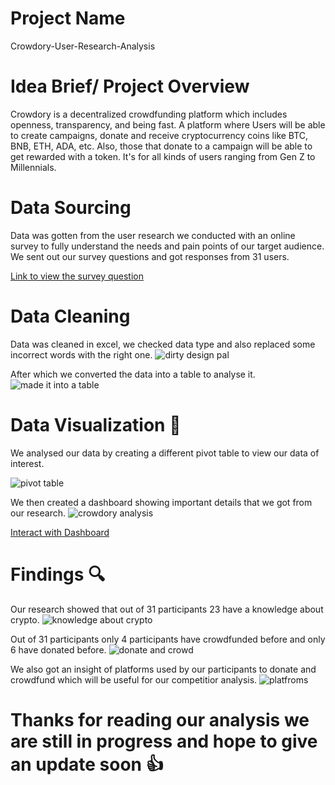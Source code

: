 # Project Name
Crowdory-User-Research-Analysis

# Idea Brief/ Project Overview
Crowdory is a decentralized crowdfunding platform which includes openness, transparency, and being fast. A platform where Users will be able to create campaigns, donate and receive cryptocurrency coins like BTC, BNB, ETH, ADA, etc. Also, those that donate to a campaign will be able to get rewarded with a token. It's for all kinds of users ranging from Gen Z to Millennials.

# Data Sourcing
Data was gotten from the user research we conducted with an online survey to fully understand the needs and pain points of our target audience. We sent out our survey questions and got responses from 31 users.

[Link to view the survey question](https://forms.gle/s4jUsp5DsGg761vE9)

# Data Cleaning
Data was cleaned in excel, we checked data type and also replaced some incorrect words with the right one.
![dirty design pal](https://user-images.githubusercontent.com/105246702/176969012-c998bc7f-5236-415e-a1fa-06f2c49d2885.png)

After which we converted the data into a table to analyse it.
![made it into a table](https://user-images.githubusercontent.com/105246702/176969056-b2d9abae-9083-4229-bac2-c3a64fd7add9.png)
 
# Data Visualization 👀
We analysed our data by creating a different pivot table to view our data of interest.

![pivot table](https://user-images.githubusercontent.com/105246702/176969183-a6141f9d-8e18-4d53-a29b-be4913516134.png)
 
We then created a dashboard showing important details that we got from our research.
![crowdory analysis](https://user-images.githubusercontent.com/105246702/176969305-a971077f-f4cf-47be-8d35-852f932d11dc.png)

[Interact with Dashboard](https://adeyonu-my.sharepoint.com/:x:/g/personal/temyd_adeyonu_onmicrosoft_com/EXK2vlHsiPRBpn_nOUnrJ6YB97lizHFj4McwDqlN4IP3sA?e=sit3WF)

# Findings 🔍
Our research showed that out of 31 participants 23 have a knowledge about crypto.
![knowledge about crypto](https://user-images.githubusercontent.com/105246702/176970279-fd2cf853-d1f9-4e64-aed9-05a17fb3ba55.png) 

Out of 31 participants only 4 participants have crowdfunded before and only 6 have donated before.
![donate and crowd](https://user-images.githubusercontent.com/105246702/176970383-83ee27eb-1f22-4e29-9725-328d5a45832f.png)

We also got an insight of platforms used by our participants to donate and crowdfund  which will be useful for our competitior analysis.
![platfroms](https://user-images.githubusercontent.com/105246702/176970938-3da272ef-80ae-44eb-9964-8834d385da3c.png)


# Thanks for reading our analysis we are still in progress and hope to give an update soon 👍

